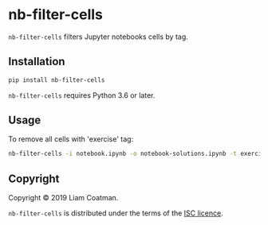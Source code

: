 # nb-filter-cells

`nb-filter-cells` filters Jupyter notebooks cells by tag. 
 
## Installation

```bash
pip install nb-filter-cells
```

`nb-filter-cells` requires Python 3.6 or later.

## Usage

To remove all cells with 'exercise' tag:

```bash
nb-filter-cells -i notebook.ipynb -o notebook-solutions.ipynb -t exercise
```

## Copyright

Copyright © 2019 Liam Coatman.

`nb-filter-cells` is distributed under the terms of the [ISC licence].

[isc licence]: https://opensource.org/licenses/ISC
